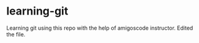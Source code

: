 # learning-git

Learning git using this repo with the help of amigoscode instructor.
Edited the file.
